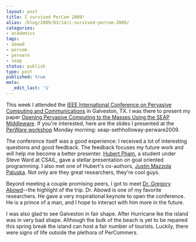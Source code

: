```yaml
---
layout: post
title: I survived PerCom 2009!
alias: /blog/2009/03/14/i-survived-percom-2009/
categories:
- academics
tags:
- abowd
- percom
- perware
- seap
status: publish
type: post
published: true
meta:
  _edit_last: '1'
---
```

This week I attended the <a title="PerCom Official Site" href="http://www.percom.org/" target="_blank">IEEE International Conference on Pervasive Computing and Communications</a> in Galveston, TX. I was there to present my paper <a title="Opening Pervasive Computing to the Masses Using SEAP" href="http://mpc.ece.utexas.edu/Papers/TR-UTEDGE-2008-015.pdf" target="_blank">Opening Pervasive Computing to the Masses Using the SEAP Middleware</a>. If you're interested, here are the slides I presented at the <a title="PerWare 2009" href="http://perware.cs.uiuc.edu/" target="_blank">PerWare workshop</a> Monday morning: seap-sethholloway-perware2009.

The conference itself was a good experience: I received a lot of interesting questions and good feedback. The feedback focuses my future work and will help me become a better presenter. <a title="Hubert Needs a Website" href="http://www.csail.mit.edu/people/768" target="_blank">Hubert Pham</a>, a student under Steve Ward at CSAIL, gave a stellar presentation on goal oriented programming. I also met one of Hubert's co-authors, <a title="Justin Mazzola Paluska from CSAIL @ MIT" href="http://www.mit.edu/~jmp/" target="_blank">Justin Mazzola Paluska</a>. Not only are they great researchers, they're cool guys.

Beyond meeting a couple promising peers, I got to meet <a title="Dr. Gregory Abowd of Georgia Tech" href="http://www.gregoryabowd.com/" target="_blank">Dr. Gregory Abowd</a>--the highlight of the trip. Dr. Abowd is one of my favorite researchers. He gave a very inspirational keynote to open the conference. He is a prince of a man, and I hope to interact with him more in the future.

I was also glad to see Galveston in fair shape. After Hurricane Ike the island was in very bad shape. Although the bulk of the beach is yet to be repaired this spring break the island can host a fair number of tourists. Luckily, there were signs of life outside the plethora of PerCommers.

